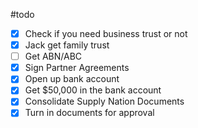
#todo

- [x] Check if you need business trust or not
- [x] Jack get family trust
- [ ] Get ABN/ABC
- [x] Sign Partner Agreements
- [x] Open up bank account
- [x] Get $50,000 in the bank account
- [x] Consolidate Supply Nation Documents
- [x] Turn in documents for approval
